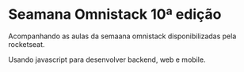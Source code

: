 # Seamana Omnistack 10ª edição

Acompanhando as aulas da semaana omnistack disponibilizadas pela rocketseat.

Usando javascript para desenvolver backend, web e mobile.


